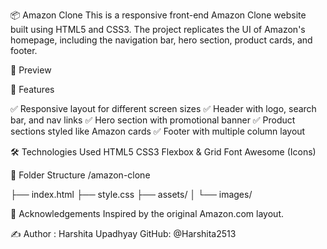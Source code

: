 📦 Amazon Clone
This is a responsive front-end Amazon Clone website built using HTML5 and CSS3. The project replicates the UI of Amazon's homepage, including the navigation bar, hero section, product cards, and footer.

📸 Preview

🔧 Features

✅ Responsive layout for different screen sizes
✅ Header with logo, search bar, and nav links
✅ Hero section with promotional banner
✅ Product sections styled like Amazon cards
✅ Footer with multiple column layout

🛠️ Technologies Used
HTML5
CSS3
Flexbox & Grid
Font Awesome (Icons)

📁 Folder Structure
/amazon-clone

├── index.html
├── style.css
├── assets/
│   └── images/

🙌 Acknowledgements
Inspired by the original Amazon.com layout.

✍️ Author : 
Harshita Upadhyay
GitHub: @Harshita2513
